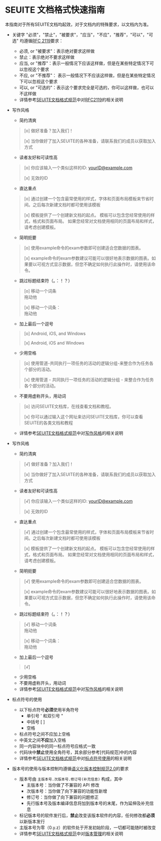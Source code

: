 # SEUITE 文档格式快速指南

本指南对于所有SEUITE文档均起效，对于文档内的特殊要求，以文档内为准。

- 关键字 "必须"，"禁止"，"被要求"，"应当"，"不应"，"推荐"，"可以"，"可选" 均遵循[RFC 2119](http://tools.ietf.org/html/rfc2119)要求：
    - 必须, or "被要求"：表示绝对要求这样做
    - 禁止：表示绝对不要求这样做
    - 应当, or "推荐"：表示一般情况下应该这样做，但是在某些特定情况下可以忽视这个要求
    - 不应, or "不推荐"： 表示一般情况下不应该这样做，但是在某些特定情况下可以忽视这个要求
    - 可以, or "可选的"：表示这个要求完全是可选的，你可以这样做，也可以不这样做
    - 详情参考[SEUITE文档格式规范](https://docs.seu.services/#/Reference/SEUITEStyleGuide#)中对[RFC2119](https://docs.seu.services/#/Reference/SEUITEStyleGuide#SEUITE中对RFC2119使用的解释)的相关说明

- 写作风格
    - 简约清爽
    > [o] 做好准备？加入我们！
    >
    > [x] 当你做好了加入SEUITE的各种准备，请联系我们的成员以获取加入方式
    - 读者友好和可读性高
    > [o] 你应该输入一个类似这样的ID: yourID@example.com
    >
    > [x] 无效的ID  
    - 直达重点
    > [o] 通过创建一个包含最常使用的样式，字体和页面布局模板来节省时间。之后每次新建文档时都可使用该模板
    >
    > [x] 模板提供了一个创建新文档的起点。 模板可以包含您经常使用的样式，格式和页面布局。 如果您经常对文档使用相同的页面布局和样式，请考虑创建模板。
    - 简明扼要
    > [o] 使用example命令的exam参数即可创建适合您数据的图表。
    >
    > [x] example命令的exam参数建议可能可以很好地表示数据的图表。如果要以可视方式显示数据，但您不确定如何执行此操作时，请使用该命令。
    - 跳过标题结束符（。：！？）
    > [o] 移动一个词条
    > <br>拖动他
    >
    > [x] 移动一个词条：
    > <br>拖动他
    - 加上最后一个逗号
    > [o] Android, iOS, and Windows 
    > 
    > [x] Android, iOS and Windows
    - 少用空格
    > [o] 使用管道-共同执行一项任务的活动的逻辑分组-来整合作为任务各个部分的活动。
    >
    > [x] 使用管道 - 共同执行一项任务的活动的逻辑分组 - 来整合作为任务各个部分的活动。
    - 不要用虚称开头，用动词
    > [o] 访问SEUITE文档库，在线查看文档和教程。
    >
    > [x] 你可以通过输入这个网址来访问SEUITE文档库，你可以查看SEUITE的各类文档和教程
    - 详情参考[SEUITE文档格式规范](https://docs.seu.services/#/Reference/SEUITEStyleGuide#)中对[写作风格](https://docs.seu.services/#/Reference/SEUITEStyleGuide#写作风格)的相关说明

- 写作风格
    - 简约清爽
    > [√] 做好准备？加入我们！
    >
    > [x] 当你做好了加入SEUITE的各种准备，请联系我们的成员以获取加入方式
    - 读者友好和可读性高
    > [√] 你应该输入一个类似这样的ID: yourID@example.com
    >
    > [x] 无效的ID  
    - 直达重点
    > [√] 通过创建一个包含最常使用的样式，字体和页面布局模板来节省时间。之后每次新建文档时都可使用该模板
    >
    > [x] 模板提供了一个创建新文档的起点。 模板可以包含您经常使用的样式，格式和页面布局。 如果您经常对文档使用相同的页面布局和样式，请考虑创建模板。
    - 简明扼要
    > [√] 使用example命令的exam参数即可创建适合您数据的图表。
    >
    > [x] example命令的exam参数建议可能可以很好地表示数据的图表。如果要以可视方式显示数据，但您不确定如何执行此操作时，请使用该命令。
    - 跳过标题结束符（。：！？）
    > [√] 移动一个词条
    > <br>拖动他
    >
    > [x] 移动一个词条：
    > <br>拖动他
    - 加上最后一个逗号
    > [√] 
    > 
    > 
    - 少用空格
    - 不要用虚称开头，用动词
    - 详情参考[SEUITE文档格式规范](https://docs.seu.services/#/Reference/SEUITEDocReference#)中对[写作风格](https://docs.seu.services/#/Reference/SEUITEDocReference#写作风格)的相关说明

- 标点符号的使用

    - 以下标点符号**必须**使用半角符号
        - 单引号 ' 和双引号 "
        - 中括号 [ ]
        - 空格
    - 标点符号之间不应加上空格
    - 中英文之间**不应**加入空格
    - 同一内容块中的同一标点符号应格式一致
    - 代码块中**禁止**使用全角符号，其余部分参考[代码规范]中的内容
    - 详情参考[SEUITE文档格式规范](https://docs.seu.services/#/Reference/SEUITEStyleGuide#)中对[标点符号使用](https://docs.seu.services/#/Reference/SEUITEStyleGuide#标点符号的使用)的相关说明

- 版本号的使用与版本控制均遵循[语义化版本控制规范2.0](/Reference/SemVerReference)的要求
    - 版本号由 `主版本号.次版本号.修订号(补充信息)` 构成，其中
        - 主版本号：当你做了不兼容的 API 修改
        - 次版本号：当你做了向下兼容的功能性新增
        - 修订号：当你做了向下兼容的问题修正
        - 先行版本号及版本编译信息将加到版本号的末尾，作为延伸及补充信息
    - 标记版本号的软件发行后，**禁止**改变该版本软件的内容，任何修改都**必须**以新版本发行
    - 主版本号为零（0.y.z）的软件处于开发初始阶段，一切都可能随时被改变
    - 详情参考[SEUITE文档格式规范](https://docs.seu.services/#/Reference/SEUITEStyleGuide#)中对[版本管理](https://docs.seu.services/#/Reference/SEUITEStyleGuide#版本管理)的相关说明

